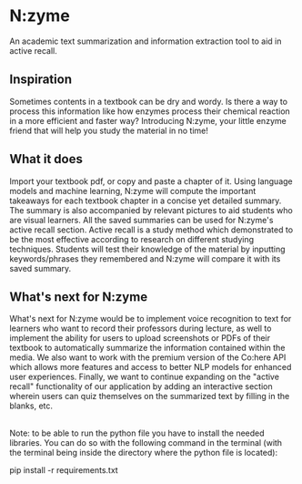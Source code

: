 # N:zyme
An academic text summarization and information extraction tool to aid in active recall.

## Inspiration
Sometimes contents in a textbook can be dry and wordy. Is there a way to process this information like how enzymes process their chemical reaction in a more efficient and faster way? Introducing N:zyme, your little enzyme friend that will help you study the material in no time!

## What it does
Import your textbook pdf, or copy and paste a chapter of it. Using language models and machine learning, N:zyme will compute the important takeaways for each textbook chapter in a concise yet detailed summary. The summary is also accompanied by relevant pictures to aid students who are visual learners. All the saved summaries can be used for N:zyme's active recall section. Active recall is a study method which demonstrated to be the most effective according to research on different studying techniques. Students will test their knowledge of the material by inputting keywords/phrases they remembered and N:zyme will compare it with its saved summary.

## What's next for N:zyme
What's next for N:zyme would be to implement voice recognition to text for learners who want to record their professors during lecture, as well to implement the ability for users to upload screenshots or PDFs of their textbook to automatically summarize the information contained within the media. We also want to work with the premium version of the Co:here API which allows more features and access to better NLP models for enhanced user experiences. Finally, we want to continue expanding on the "active recall" functionality of our application by adding an interactive section wherein users can quiz themselves on the summarized text by filling in the blanks, etc.

<br>
Note:  to be able to run the python file you have to install the needed libraries. You can do so with the following command in the terminal (with the terminal being inside the directory where the python file is located):

pip install -r requirements.txt

